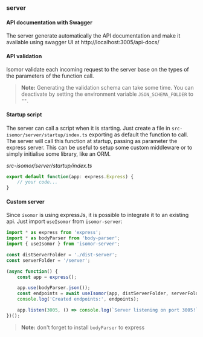 ### server

#### API documentation with Swagger

The server generate automatically the API documentation and make it available using swagger UI at http://localhost:3005/api-docs/

#### API validation

Isomor validate each incoming request to the server base on the types of the parameters of the function call.

> **Note:** Generating the validation schema can take some time. You can deactivate by setting the environment variable `JSON_SCHEMA_FOLDER` to `""`.

#### Startup script

The server can call a script when it is starting. Just create a file in `src-isomor/server/startup/index.ts` exporting as default the function to call. The server will call this function at startup, passing as parameter the express server. This can be useful to setup some custom middleware or to simply initialise some library, like an ORM.

*src-isomor/server/startup/index.ts*
```ts
export default function(app: express.Express) {
    // your code...
}
```

#### Custom server

Since `isomor` is using expressJs, it is possible to integrate it to an existing api. Just import `useIsomor` from `isomor-server`:

```typescript
import * as express from 'express';
import * as bodyParser from 'body-parser';
import { useIsomor } from 'isomor-server';

const distServerFolder = './dist-server';
const serverFolder = '/server';

(async function() {
    const app = express();

    app.use(bodyParser.json());
    const endpoints = await useIsomor(app, distServerFolder, serverFolder);
    console.log('Created endpoints:', endpoints);

    app.listen(3005, () => console.log(`Server listening on port 3005!`));
})();
```

> **Note:** don't forget to install `bodyParser` to express
